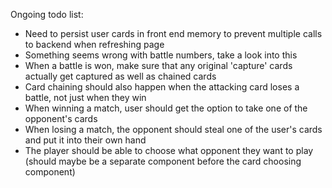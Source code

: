 Ongoing todo list:
- Need to persist user cards in front end memory to prevent multiple calls to backend when refreshing page
- Something seems wrong with battle numbers, take a look into this
- When a battle is won, make sure that any original 'capture' cards actually get captured as well as chained cards
- Card chaining should also happen when the attacking card loses a battle, not just when they win
- When winning a match, user should get the option to take one of the opponent's cards
- When losing a match, the opponent should steal one of the user's cards and put it into their own hand
- The player should be able to choose what opponent they want to play (should maybe be a separate component before the card choosing component)